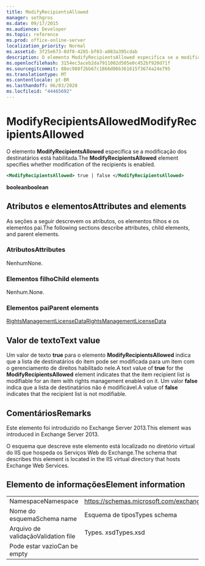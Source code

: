 ```yaml
---
title: ModifyRecipientsAllowed
manager: sethgros
ms.date: 09/17/2015
ms.audience: Developer
ms.topic: reference
ms.prod: office-online-server
localization_priority: Normal
ms.assetid: 3f25e673-0df0-4285-bf03-a083a395cdab
description: O elemento ModifyRecipientsAllowed especifica se a modificação dos destinatários está habilitada.
ms.openlocfilehash: 3154ec3aceb2da7911002d505e0c452bf920d71f
ms.sourcegitcommit: 88ec988f2bb67c1866d06b361615f3674a24e795
ms.translationtype: MT
ms.contentlocale: pt-BR
ms.lasthandoff: 06/03/2020
ms.locfileid: "44465692"
---
```

# <a name="modifyrecipientsallowed"></a><span data-ttu-id="be66c-103">ModifyRecipientsAllowed</span><span class="sxs-lookup"><span data-stu-id="be66c-103">ModifyRecipientsAllowed</span></span>

<span data-ttu-id="be66c-104">O elemento **ModifyRecipientsAllowed** especifica se a modificação dos destinatários está habilitada.</span><span class="sxs-lookup"><span data-stu-id="be66c-104">The **ModifyRecipientsAllowed** element specifies whether modification of the recipients is enabled.</span></span> 
  
```XML
<ModifyRecipientsAllowed> true | false </ModifyRecipientsAllowed>
```

 <span data-ttu-id="be66c-105">**boolean**</span><span class="sxs-lookup"><span data-stu-id="be66c-105">**boolean**</span></span>
## <a name="attributes-and-elements"></a><span data-ttu-id="be66c-106">Atributos e elementos</span><span class="sxs-lookup"><span data-stu-id="be66c-106">Attributes and elements</span></span>

<span data-ttu-id="be66c-107">As seções a seguir descrevem os atributos, os elementos filhos e os elementos pai.</span><span class="sxs-lookup"><span data-stu-id="be66c-107">The following sections describe attributes, child elements, and parent elements.</span></span>
  
### <a name="attributes"></a><span data-ttu-id="be66c-108">Atributos</span><span class="sxs-lookup"><span data-stu-id="be66c-108">Attributes</span></span>

<span data-ttu-id="be66c-109">Nenhum</span><span class="sxs-lookup"><span data-stu-id="be66c-109">None.</span></span>
  
### <a name="child-elements"></a><span data-ttu-id="be66c-110">Elementos filho</span><span class="sxs-lookup"><span data-stu-id="be66c-110">Child elements</span></span>

<span data-ttu-id="be66c-111">Nenhum.</span><span class="sxs-lookup"><span data-stu-id="be66c-111">None.</span></span>
  
### <a name="parent-elements"></a><span data-ttu-id="be66c-112">Elementos pai</span><span class="sxs-lookup"><span data-stu-id="be66c-112">Parent elements</span></span>

[<span data-ttu-id="be66c-113">RightsManagementLicenseData</span><span class="sxs-lookup"><span data-stu-id="be66c-113">RightsManagementLicenseData</span></span>](rightsmanagementlicensedata.md)
  
## <a name="text-value"></a><span data-ttu-id="be66c-114">Valor de texto</span><span class="sxs-lookup"><span data-stu-id="be66c-114">Text value</span></span>

<span data-ttu-id="be66c-115">Um valor de texto **true** para o elemento **ModifyRecipientsAllowed** indica que a lista de destinatários do item pode ser modificada para um item com o gerenciamento de direitos habilitado nele.</span><span class="sxs-lookup"><span data-stu-id="be66c-115">A text value of **true** for the **ModifyRecipientsAllowed** element indicates that the item recipient list is modifiable for an item with rights management enabled on it.</span></span> <span data-ttu-id="be66c-116">Um valor **false** indica que a lista de destinatários não é modificável.</span><span class="sxs-lookup"><span data-stu-id="be66c-116">A value of **false** indicates that the recipient list is not modifiable.</span></span> 
  
## <a name="remarks"></a><span data-ttu-id="be66c-117">Comentários</span><span class="sxs-lookup"><span data-stu-id="be66c-117">Remarks</span></span>

<span data-ttu-id="be66c-118">Este elemento foi introduzido no Exchange Server 2013.</span><span class="sxs-lookup"><span data-stu-id="be66c-118">This element was introduced in Exchange Server 2013.</span></span>
  
<span data-ttu-id="be66c-119">O esquema que descreve este elemento está localizado no diretório virtual do IIS que hospeda os Serviços Web do Exchange.</span><span class="sxs-lookup"><span data-stu-id="be66c-119">The schema that describes this element is located in the IIS virtual directory that hosts Exchange Web Services.</span></span>
  
## <a name="element-information"></a><span data-ttu-id="be66c-120">Elemento de informações</span><span class="sxs-lookup"><span data-stu-id="be66c-120">Element information</span></span>

|||
|:-----|:-----|
|<span data-ttu-id="be66c-121">Namespace</span><span class="sxs-lookup"><span data-stu-id="be66c-121">Namespace</span></span>  <br/> |https://schemas.microsoft.com/exchange/services/2006/types  <br/> |
|<span data-ttu-id="be66c-122">Nome do esquema</span><span class="sxs-lookup"><span data-stu-id="be66c-122">Schema name</span></span>  <br/> |<span data-ttu-id="be66c-123">Esquema de tipos</span><span class="sxs-lookup"><span data-stu-id="be66c-123">Types schema</span></span>  <br/> |
|<span data-ttu-id="be66c-124">Arquivo de validação</span><span class="sxs-lookup"><span data-stu-id="be66c-124">Validation file</span></span>  <br/> |<span data-ttu-id="be66c-125">Types. xsd</span><span class="sxs-lookup"><span data-stu-id="be66c-125">Types.xsd</span></span>  <br/> |
|<span data-ttu-id="be66c-126">Pode estar vazio</span><span class="sxs-lookup"><span data-stu-id="be66c-126">Can be empty</span></span>  <br/> ||
   

